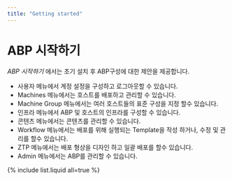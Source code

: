 ```yaml
---
title: "Getting started"
---
```



# ABP 시작하기

*ABP 시작하기* 에서는 초기 설치 후 ABP구성에 대한 제안을 제공합니다.

- 사용자 메뉴에서 계정 설정을 구성하고 로그아웃할 수 있습니다.
- Machines 메뉴에서는 호스트를 배포하고 관리할 수 있습니다.
- Machine Group 메뉴에서는 여러 호스트들의 표준 구성을 지정 할수 있습니다.
- 인프라 메뉴에서 ABP 및 호스트의 인프라를 구성할 수 있습니다.
- 콘텐츠 메뉴에서는 콘텐츠를 관리할 수 있습니다.
- Workflow 메뉴에서는 배포를 위해 실행되는 Template을 작성 하거나, 수정 및 관리를 할수 있습니다.
- ZTP 메뉴에서는 배포 형상을 디자인 하고 일괄 배포를 할수 있습니다.
- Admin 메뉴에서는 ABP를 관리할 수 있습니다.

{% include list.liquid all=true %}